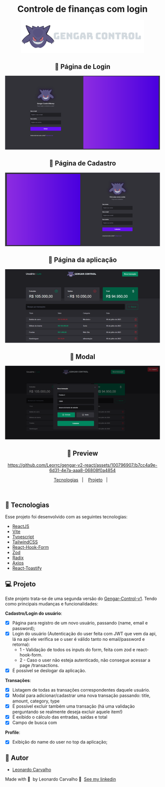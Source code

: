 <div align="center">
  <h1>Controle de finanças com login</h1>
  <img src="logo2.svg" width="400px" />
</div>

<div align="center">

## 🚀 Página de Login

  <img src="login.png" />

## 🚀 Página de Cadastro

  <img src="register.png" />

## 🚀 Página da aplicação

  <img src="img.png" />

## 🚀 Modal

  <img src="modal.png" />

## 🚀 Preview

https://github.com/Leorrc/gengar-v2-react/assets/100796907/b7cc4a9e-6d31-4e7a-aaa8-06808f0a4854

</div>

<p align="center">
  <a href="#-tecnologias">Tecnologias</a>&nbsp;&nbsp;&nbsp;|&nbsp;&nbsp;&nbsp;
  <a href="#-projeto">Projeto</a>&nbsp;&nbsp;&nbsp;|&nbsp;&nbsp;&nbsp;
</p>

<br>

## 🚀 Tecnologias

Esse projeto foi desenvolvido com as seguintes tecnologias:

- [ReactJS](https://reactjs.org/)
- [Vite](https://vitejs.dev/)
- [Typescript](https://www.typescriptlang.org/)
- [TailwindCSS](https://tailwindcss.com/)
- [React-Hook-Form](https://react-hook-form.com/)
- [Zod](https://zod.dev/)
- [Radix](https://www.radix-ui.com/)
- [Axios](https://axios-http.com/ptbr/docs/intro)
- [React-Toastify](https://fkhadra.github.io/react-toastify/introduction)

## 💻 Projeto

Este projeto trata-se de uma segunda versão do <a href="https://github.com/Leorrc/gengar-control/tree/master">Gengar-Control-v1</a>. Tendo como principais mudanças e funcionalidades:

**Cadastro/Login do usuário**:

- [x] Página para registro de um novo usuário, passando (name, email e password);
- [x] Login do usuário (Autenticação do user feita com JWT que vem da api, lá na api ele verifica se o user é válido tanto no email/password e retorna):
  - 1 - Validação de todos os inputs do form, feita com zod e react-hook-form.
  - 2 - Caso o user não esteja autenticado, não consegue acessar a page /transactions.
- [x] É possível se deslogar da aplicação.

**Transações**:

- [x] Listagem de todas as transações correspondentes daquele usuário.
- [x] Modal para adicionar/cadastrar uma nova transação passando: title, amount, category, type
- [x] É possível excluir também uma transação (há uma validação perguntando se realmente deseja excluir aquele item!)
- [x] É exibido o cálculo das entradas, saídas e total
- [x] Campo de busca com

**Profile**:

- [x] Exibição do name do user no top da aplicação;

## 🚀 Autor

- [Leonardo Carvalho](https://www.linkedin.com/in/leocarvalhodev/)

Made with 💜 &nbsp;by Leonardo Carvalho 👋 &nbsp;[See my linkedin](https://www.linkedin.com/in/leocarvalhodev/)
